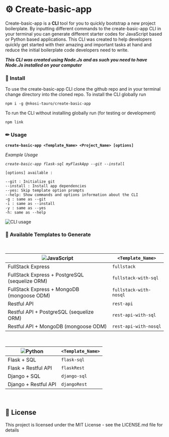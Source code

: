 # ⚙ Create-basic-app

Create-basic-app is a **CLI** tool for you to quickly bootstrap a new project  boilerplate. By inputting different commands to the create-basic-app CLI in your terminal you can generate different starter codes for JavaScript based or Python based applications. This CLI was created to help developers quickly get started with their amazing and important tasks at hand and reduce the initial boilerplate code developers need to write.

***This CLI was created using Node.Js and as such you need to have Node.Js installed on your computer***


### 🔧 Install 
To use the create-basic-app CLI clone the github repo and in your terminal change directory into the cloned repo. To install the CLI globally run

```npm i -g @nkosi-tauro/create-basic-app```

To run the CLI without installing globally run (for testing or development)

```npm link```

### ✏ Usage 

**`create-basic-app <Template_Name> <Project_Name> [options]`** 

*Example Usage*

*`create-basic-app flask-sql myFlaskApp --git --install`*

```
[options] available :

--git : Initialize git 
--install : Install app dependencies
--yes: Skip template option prompts
--help: Show commands and options information about the CLI
-g : same as --git
-i : same as --install
-y : same as --yes
-h: same as --help

```

![CLI usage](project.gif?raw=true)


### 📒 Available Templates to Generate  
<br>

| ![JavaScript](https://img.shields.io/badge/javascript%20-%23323330.svg?&style=for-the-badge&logo=javascript&logoColor=%23F7DF1E)  | `<Template_Name>`|
| ------------- | ------------- |
| FullStack Express  | `fullstack`  |
| FullStack Express + PostgreSQL (sequelize ORM) | `fullstack-with-sql`  |
| FullStack Express + MongoDB (mongoose ODM) | `fullstack-with-nosql`  |
| Restful API  | `rest-api`  |
| Restful API + PostgreSQL (sequelize ORM) | `rest-api-with-sql`  |
| Restful API + MongoDB (mongoose ODM) | `rest-api-with-nosql`  |

<br>

| ![Python](https://img.shields.io/badge/python%20-%2314354C.svg?&style=for-the-badge&logo=python&logoColor=white) | `<Template_Name>`|
| ------------- | ------------- |
| Flask + SQL  | `flask-sql`  |
| Flask + Restful API  | `flaskRest`  |
| Django + SQL  | `django-sql`  |
| Django + Restful API  | `djangoRest`  |
  

<br>

## 📜 License

This project is licensed under the MIT License - see the LICENSE.md file for details
